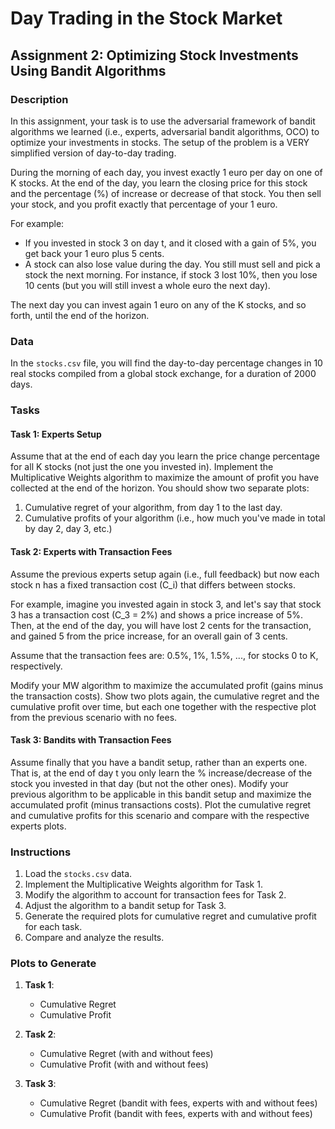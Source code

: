 # Day Trading in the Stock Market

## Assignment 2: Optimizing Stock Investments Using Bandit Algorithms

### Description

In this assignment, your task is to use the adversarial framework of bandit algorithms we learned (i.e., experts, adversarial bandit algorithms, OCO) to optimize your investments in stocks. The setup of the problem is a VERY simplified version of day-to-day trading.

During the morning of each day, you invest exactly 1 euro per day on one of K stocks. At the end of the day, you learn the closing price for this stock and the percentage (%) of increase or decrease of that stock. You then sell your stock, and you profit exactly that percentage of your 1 euro.

For example:
- If you invested in stock 3 on day t, and it closed with a gain of 5%, you get back your 1 euro plus 5 cents.
- A stock can also lose value during the day. You still must sell and pick a stock the next morning. For instance, if stock 3 lost 10%, then you lose 10 cents (but you will still invest a whole euro the next day).

The next day you can invest again 1 euro on any of the K stocks, and so forth, until the end of the horizon.

### Data

In the `stocks.csv` file, you will find the day-to-day percentage changes in 10 real stocks compiled from a global stock exchange, for a duration of 2000 days.

### Tasks

#### Task 1: Experts Setup
Assume that at the end of each day you learn the price change percentage for all K stocks (not just the one you invested in). Implement the Multiplicative Weights algorithm to maximize the amount of profit you have collected at the end of the horizon. You should show two separate plots:
1. Cumulative regret of your algorithm, from day 1 to the last day.
2. Cumulative profits of your algorithm (i.e., how much you've made in total by day 2, day 3, etc.)

#### Task 2: Experts with Transaction Fees
Assume the previous experts setup again (i.e., full feedback) but now each stock n has a fixed transaction cost \(C_i\) that differs between stocks.

For example, imagine you invested again in stock 3, and let's say that stock 3 has a transaction cost \(C_3 = 2%\) and shows a price increase of 5%. Then, at the end of the day, you will have lost 2 cents for the transaction, and gained 5 from the price increase, for an overall gain of 3 cents.

Assume that the transaction fees are: 0.5%, 1%, 1.5%, ..., for stocks 0 to K, respectively.

Modify your MW algorithm to maximize the accumulated profit (gains minus the transaction costs). Show two plots again, the cumulative regret and the cumulative profit over time, but each one together with the respective plot from the previous scenario with no fees.

#### Task 3: Bandits with Transaction Fees
Assume finally that you have a bandit setup, rather than an experts one. That is, at the end of day t you only learn the % increase/decrease of the stock you invested in that day (but not the other ones). Modify your previous algorithm to be applicable in this bandit setup and maximize the accumulated profit (minus transactions costs). Plot the cumulative regret and cumulative profits for this scenario and compare with the respective experts plots.

### Instructions

1. Load the `stocks.csv` data.
2. Implement the Multiplicative Weights algorithm for Task 1.
3. Modify the algorithm to account for transaction fees for Task 2.
4. Adjust the algorithm to a bandit setup for Task 3.
5. Generate the required plots for cumulative regret and cumulative profit for each task.
6. Compare and analyze the results.

### Plots to Generate

1. **Task 1**:
    - Cumulative Regret
    - Cumulative Profit

2. **Task 2**:
    - Cumulative Regret (with and without fees)
    - Cumulative Profit (with and without fees)

3. **Task 3**:
    - Cumulative Regret (bandit with fees, experts with and without fees)
    - Cumulative Profit (bandit with fees, experts with and without fees)
